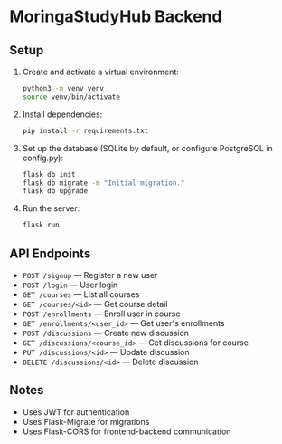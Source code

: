 # MoringaStudyHub Backend

## Setup

1. Create and activate a virtual environment:
   ```bash
   python3 -m venv venv
   source venv/bin/activate
   ```
2. Install dependencies:
   ```bash
   pip install -r requirements.txt
   ```
3. Set up the database (SQLite by default, or configure PostgreSQL in config.py):
   ```bash
   flask db init
   flask db migrate -m "Initial migration."
   flask db upgrade
   ```
4. Run the server:
   ```bash
   flask run
   ```

## API Endpoints

- `POST /signup` — Register a new user
- `POST /login` — User login
- `GET /courses` — List all courses
- `GET /courses/<id>` — Get course detail
- `POST /enrollments` — Enroll user in course
- `GET /enrollments/<user_id>` — Get user's enrollments
- `POST /discussions` — Create new discussion
- `GET /discussions/<course_id>` — Get discussions for course
- `PUT /discussions/<id>` — Update discussion
- `DELETE /discussions/<id>` — Delete discussion

## Notes
- Uses JWT for authentication
- Uses Flask-Migrate for migrations
- Uses Flask-CORS for frontend-backend communication 